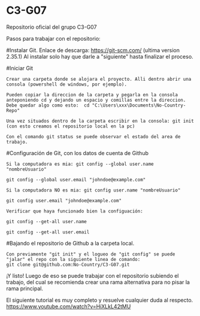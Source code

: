 # C3-G07
Repositorio oficial del grupo C3-G07

Pasos para trabajar con el repositorio: 

#Instalar Git.
    Enlace de descarga: https://git-scm.com/ (ultima version 2.35.1)
    Al instalar solo hay que darle a "siguiente" hasta finalizar el proceso.

#Iniciar Git 

    Crear una carpeta donde se alojara el proyecto. Alli dentro abrir una consola (powershell de windows, por ejemplo).

    Pueden copiar la direccion de la carpeta y pegarla en la consola anteponiendo cd y dejando un espacio y comillas entre la direccion. 
    Debe quedar algo como esto:  cd "C:\Users\xxx\Documents\No-Country-Repo"

    Una vez situados dentro de la carpeta escribir en la consola: git init (con esto creamos el repositorio local en la pc)

    Con el comando git status se puede observar el estado del area de trabajo.

#Configuración de Git, con los datos de cuenta de Github

    Si la computadora es mia: git config --global user.name "nombreUsuario"

    git config --global user.email "johndoe@example.com"

    Si la computadora NO es mia: git config user.name "nombreUsuario"

    git config user.email "johndoe@example.com"

    Verificar que haya funcionado bien la configuación:

    git config --get-all user.name

    git config --get-all user.email

#Bajando el repositorio de Github a la carpeta local.

    Con previamente "git init" y el logueo de "git config" se puede "jalar" el repo con la siguiente linea de comando:
    git clone git@github.com:No-Country/C3-G07.git

¡Y listo! Luego de eso se puede trabajar con el repositorio subiendo el trabajo, del cual se recomienda crear una rama alternativa para no pisar la rama principal.

El siguiente tutorial es muy completo y resuelve cualquier duda al respecto.
https://www.youtube.com/watch?v=HiXLkL42tMU

